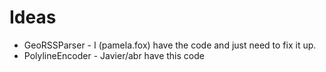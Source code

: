 # Ideas #

  * GeoRSSParser - I (pamela.fox) have the code and just need to fix it up.
  * PolylineEncoder - Javier/abr have this code